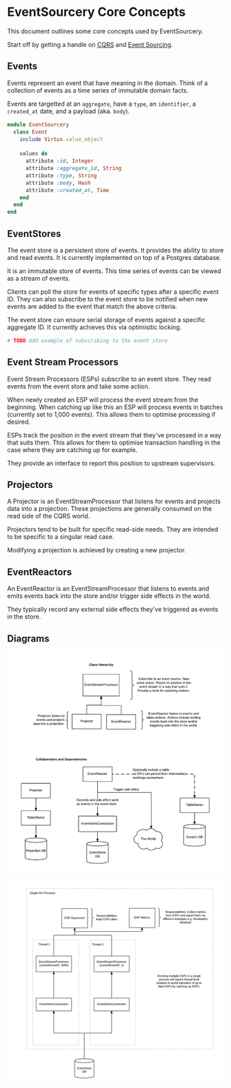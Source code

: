 # EventSourcery Core Concepts

This document outlines some core concepts used by EventSourcery.

Start off by getting a handle on [CQRS](http://martinfowler.com/bliki/CQRS.html) and [Event Sourcing](http://www.martinfowler.com/eaaDev/EventSourcing.html).

## Events

Events represent an event that have meaning in the domain. Think of a collection of events as a time series of immutable domain facts.

Events are targetted at an `aggregate`, have a `type`, an `identifier`, a `created_at` date, and a payload (aka. `body`).

```ruby
module EventSourcery
  class Event
    include Virtus.value_object

    values do
      attribute :id, Integer
      attribute :aggregate_id, String
      attribute :type, String
      attribute :body, Hash
      attribute :created_at, Time
    end
  end
end
```

## EventStores

The event store is a persistent store of events. It provides the ability to store and read events. It is currently implemented on top of a Postgres database.

It is an immutable store of events. This time series of events can be viewed as a stream of events.

Clients can poll the store for events of specific types after a specific event ID. They can also subscribe to the event store to be notified when new events are added to the event that match the above criteria.

The event store can ensure serial storage of events against a specific aggregate ID. It currently achieves this via optimisitic locking.

```ruby
# TODO Add example of subscribing to the event store
```

## Event Stream Processors

Event Stream Processors (ESPs) subscribe to an event store. They read events from the event store and take some action.

When newly created an ESP will process the event stream from the beginning. When catching up like this an ESP will process events in batches (currently set to 1,000 events). This allows them to optimise processing if desired.

ESPs track the position in the event stream that they've processed in a way that suits them. This allows for them to optimise transaction handling in the case where they are catching up for example.

They provide an interface to report this position to upstream supervisors.

## Projectors

A Projector is an EventStreamProcessor that listens for events and projects data into a projection. These projections are generally consumed on the read side of the CQRS world.

Projectors tend to be built for specific read-side needs. They are intended to be specific to a singular read case.

Modifying a projection is achieved by creating a new projector.

## EventReactors

An EventReactor is an EventStreamProcessor that listens to events and emits events back into the store and/or trigger side effects in the world.

They typically record any external side effects they've triggered as events in the store.

## Diagrams

![Concepts](./images/event-sourcery-concepts.png)

![Execution](./images/event-sourcery-execution.png)

